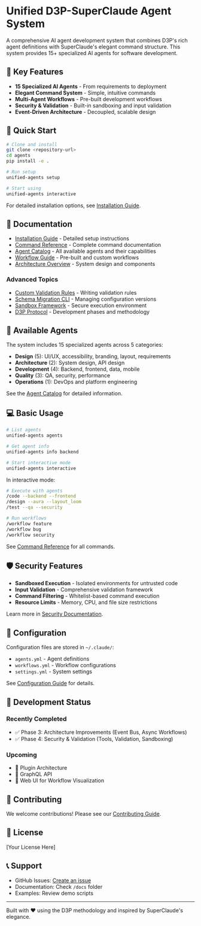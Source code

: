 # Unified D3P-SuperClaude Agent System

A comprehensive AI agent development system that combines D3P's rich agent definitions with SuperClaude's elegant command structure. This system provides 15+ specialized AI agents for software development.

## 🌟 Key Features

- **15 Specialized AI Agents** - From requirements to deployment
- **Elegant Command System** - Simple, intuitive commands
- **Multi-Agent Workflows** - Pre-built development workflows
- **Security & Validation** - Built-in sandboxing and input validation
- **Event-Driven Architecture** - Decoupled, scalable design

## 🚀 Quick Start

```bash
# Clone and install
git clone <repository-url>
cd agents
pip install -e .

# Run setup
unified-agents setup

# Start using
unified-agents interactive
```

For detailed installation options, see [Installation Guide](docs/installation.md).

## 📖 Documentation

- [Installation Guide](docs/installation.md) - Detailed setup instructions
- [Command Reference](docs/commands.md) - Complete command documentation
- [Agent Catalog](docs/agents.md) - All available agents and their capabilities
- [Workflow Guide](docs/workflows.md) - Pre-built and custom workflows
- [Architecture Overview](docs/architecture.md) - System design and components

### Advanced Topics

- [Custom Validation Rules](docs/custom-validation-rules.md) - Writing validation rules
- [Schema Migration CLI](docs/schema-migration-cli.md) - Managing configuration versions
- [Sandbox Framework](docs/sandbox.md) - Secure execution environment
- [D3P Protocol](docs/d3p-protocol.md) - Development phases and methodology

## 🤖 Available Agents

The system includes 15 specialized agents across 5 categories:

- **Design** (5): UI/UX, accessibility, branding, layout, requirements
- **Architecture** (2): System design, API design
- **Development** (4): Backend, frontend, data, mobile
- **Quality** (3): QA, security, performance
- **Operations** (1): DevOps and platform engineering

See the [Agent Catalog](docs/agents.md) for detailed information.

## 💻 Basic Usage

```bash
# List agents
unified-agents agents

# Get agent info
unified-agents info backend

# Start interactive mode
unified-agents interactive
```

In interactive mode:

```bash
# Execute with agents
/code --backend --frontend
/design --aura --layout_loom
/test --qa --security

# Run workflows
/workflow feature
/workflow bug
/workflow security
```

See [Command Reference](docs/commands.md) for all commands.

## 🛡️ Security Features

- **Sandboxed Execution** - Isolated environments for untrusted code
- **Input Validation** - Comprehensive validation framework
- **Command Filtering** - Whitelist-based command execution
- **Resource Limits** - Memory, CPU, and file size restrictions

Learn more in [Security Documentation](docs/sandbox.md).

## 🔧 Configuration

Configuration files are stored in `~/.claude/`:
- `agents.yml` - Agent definitions
- `workflows.yml` - Workflow configurations
- `settings.yml` - System settings

See [Configuration Guide](docs/configuration.md) for details.

## 🚧 Development Status

### Recently Completed
- ✅ Phase 3: Architecture Improvements (Event Bus, Async Workflows)
- ✅ Phase 4: Security & Validation (Tools, Validation, Sandboxing)

### Upcoming
- 🔄 Plugin Architecture
- 🔄 GraphQL API
- 🔄 Web UI for Workflow Visualization

## 🤝 Contributing

We welcome contributions! Please see our [Contributing Guide](CONTRIBUTING.md).

## 📄 License

[Your License Here]

## 📞 Support

- GitHub Issues: [Create an issue](https://github.com/yourusername/agents/issues)
- Documentation: Check `/docs` folder
- Examples: Review demo scripts

---

Built with ❤️ using the D3P methodology and inspired by SuperClaude's elegance.